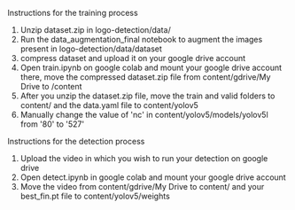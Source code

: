 Instructions for the training process
1) Unzip dataset.zip in logo-detection/data/
2) Run the data_augmentation_final notebook to augment the images present in logo-detection/data/dataset
3) compress dataset and upload it on your google drive account
4) Open train.ipynb on google colab and mount your google drive account there, move the compressed dataset.zip file from content/gdrive/My Drive to /content
5) After you unzip the dataset.zip file, move the train and valid folders to content/ and the data.yaml file to content/yolov5
6) Manually change the value of 'nc' in content/yolov5/models/yolov5l from '80' to '527'

Instructions for the detection process
1) Upload the video in which you wish to run your detection on google drive
2) Open detect.ipynb in google colab and mount your google drive account
3) Move the video from content/gdrive/My Drive to content/ and your best_fin.pt file to content/yolov5/weights 


